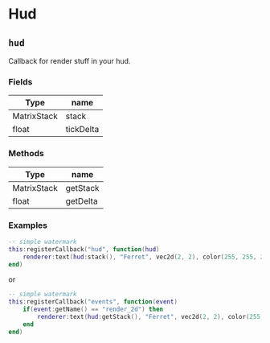 # Hud

## `hud`

Callback for render stuff in your hud.

### Fields

| Type        | name      |
| ----------- | --------- |
| MatrixStack | stack     |
| float       | tickDelta |

### Methods

| Type        | name     |
| ----------- | -------- |
| MatrixStack | getStack |
| float       | getDelta |

### Examples

```lua
-- simple watermark
this:registerCallback("hud", function(hud)
    renderer:text(hud:stack(), "Ferret", vec2d(2, 2), color(255, 255, 255, 255))
end)
```

or

```lua
-- simple watermark
this:registerCallback("events", function(event)
    if(event:getName() == "render_2d") then
        renderer:text(hud:getStack(), "Ferret", vec2d(2, 2), color(255, 255, 255, 255))
    end
end)
```

&#x20;

